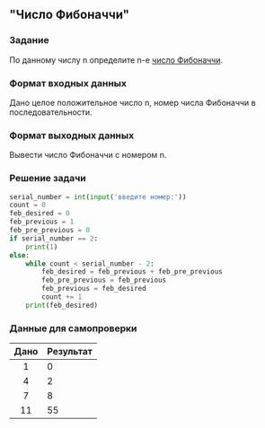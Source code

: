 ## "Число Фибоначчи"

### Задание

По данному числу n определите n-е [число Фибоначчи](https://ru.wikipedia.org/wiki/%D0%A7%D0%B8%D1%81%D0%BB%D0%B0_%D0%A4%D0%B8%D0%B1%D0%BE%D0%BD%D0%B0%D1%87%D1%87%D0%B8).

### Формат входных данных

Дано целое положительное число n, номер числа Фибоначчи в последовательности.

### Формат выходных данных

Вывести число Фибоначчи с номером n.


### Решение задачи

```python
serial_number = int(input('введите номер:'))
count = 0
feb_desired = 0
feb_previous = 1
feb_pre_previous = 0
if serial_number == 2:
    print(1)
else:
    while count < serial_number - 2:
        feb_desired = feb_previous + feb_pre_previous
        feb_pre_previous = feb_previous
        feb_previous = feb_desired
        count += 1
    print(feb_desired)
```

### Данные для самопроверки

| Дано | Результат |
| :---: | --- |
|    1    | 0 |
|    4    | 2 |
|    7    | 8  |
|    11    | 55 |
